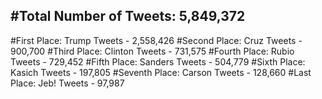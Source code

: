 #Total Number of Tweets: 5,849,372 
---
#First Place: Trump Tweets - 2,558,426
#Second Place: Cruz Tweets - 900,700
#Third Place: Clinton Tweets - 731,575
#Fourth Place: Rubio Tweets - 729,452
#Fifth Place: Sanders Tweets - 504,779
#Sixth Place: Kasich Tweets - 197,805
#Seventh Place: Carson Tweets - 128,660
#Last Place: Jeb! Tweets - 97,987
